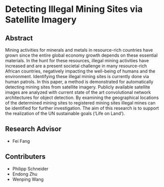 # Detecting Illegal Mining Sites via Satellite Imagery

## Abstract

Mining activities for minerals and metals in resource-rich countries have grown since the entire global economy growth depends on these essential materials. In the hunt for these resources, illegal mining activities have increased and are a present societal challenge in many resource-rich African countries, negatively impacting the well-being of humans and the environment. Identifying these illegal mining sites is currently done via human patrols. In this paper, a method is demonstrated for automatically detecting mining sites from satellite imagery. Publicly available satellite images are analyzed with current state of the art convolutional network architectures for object detection. By examining the geographical locations of the determined mining sites to registered mining sites illegal mines can be identified for further investigation. The aim of this research is to support the realization of the UN sustainable goals (‘Life on Land’).

## Research Advisor

   - Fei Fang

## Contributers

   - Philipp Schneider
   - Endong Zhu
   - Wenping Wang
